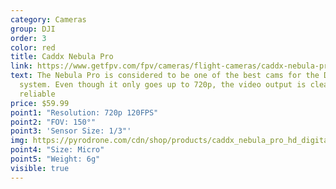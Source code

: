 ```yaml
---
category: Cameras
group: DJI
order: 3
color: red
title: Caddx Nebula Pro
link: https://www.getfpv.com/fpv/cameras/flight-cameras/caddx-nebula-pro-digital-fpv-camera.html
text: The Nebula Pro is considered to be one of the best cams for the DJI
  system. Even though it only goes up to 720p, the video output is clean and
  reliable
price: $59.99
point1: "Resolution: 720p 120FPS"
point2: "FOV: 150°"
point3: 'Sensor Size: 1/3"'
img: https://pyrodrone.com/cdn/shop/products/caddx_nebula_pro_hd_digital_fpv_camera_1_740x.jpg
point4: "Size: Micro"
point5: "Weight: 6g"
visible: true
---
```

